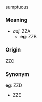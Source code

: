 sumptuous
### Meaning
+ _adj_: ZZA
    + __eg__: ZZB

### Origin

ZZC

### Synonym

__eg__: ZZD

+ ZZE


